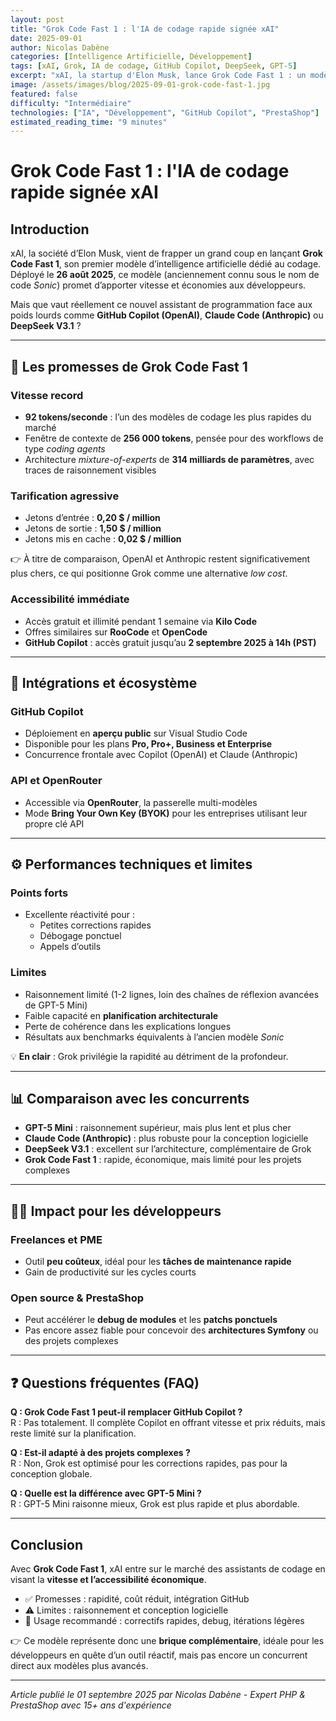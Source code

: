 ```yaml
---
layout: post
title: "Grok Code Fast 1 : l'IA de codage rapide signée xAI"
date: 2025-09-01
author: Nicolas Dabène
categories: [Intelligence Artificielle, Développement]
tags: [xAI, Grok, IA de codage, GitHub Copilot, DeepSeek, GPT-5]
excerpt: "xAI, la startup d'Elon Musk, lance Grok Code Fast 1 : un modèle de codage ultra-rapide et low cost intégré à GitHub Copilot. Promesses, limites et impact pour les développeurs."
image: /assets/images/blog/2025-09-01-grok-code-fast-1.jpg
featured: false
difficulty: "Intermédiaire"
technologies: ["IA", "Développement", "GitHub Copilot", "PrestaShop"]
estimated_reading_time: "9 minutes"
---
```


# Grok Code Fast 1 : l'IA de codage rapide signée xAI

## Introduction

xAI, la société d’Elon Musk, vient de frapper un grand coup en lançant **Grok Code Fast 1**, son premier modèle d’intelligence artificielle dédié au codage. Déployé le **26 août 2025**, ce modèle (anciennement connu sous le nom de code *Sonic*) promet d’apporter vitesse et économies aux développeurs.  

Mais que vaut réellement ce nouvel assistant de programmation face aux poids lourds comme **GitHub Copilot (OpenAI)**, **Claude Code (Anthropic)** ou **DeepSeek V3.1** ?  

---

## 🚀 Les promesses de Grok Code Fast 1

### Vitesse record

- **92 tokens/seconde** : l’un des modèles de codage les plus rapides du marché  
- Fenêtre de contexte de **256 000 tokens**, pensée pour des workflows de type *coding agents*  
- Architecture *mixture-of-experts* de **314 milliards de paramètres**, avec traces de raisonnement visibles  

### Tarification agressive

- Jetons d’entrée : **0,20 $ / million**  
- Jetons de sortie : **1,50 $ / million**  
- Jetons mis en cache : **0,02 $ / million**  

👉 À titre de comparaison, OpenAI et Anthropic restent significativement plus chers, ce qui positionne Grok comme une alternative *low cost*.  

### Accessibilité immédiate

- Accès gratuit et illimité pendant 1 semaine via **Kilo Code**  
- Offres similaires sur **RooCode** et **OpenCode**  
- **GitHub Copilot** : accès gratuit jusqu’au **2 septembre 2025 à 14h (PST)**  

---

## 🔌 Intégrations et écosystème

### GitHub Copilot

- Déploiement en **aperçu public** sur Visual Studio Code  
- Disponible pour les plans **Pro, Pro+, Business et Enterprise**  
- Concurrence frontale avec Copilot (OpenAI) et Claude (Anthropic)  

### API et OpenRouter

- Accessible via **OpenRouter**, la passerelle multi-modèles  
- Mode **Bring Your Own Key (BYOK)** pour les entreprises utilisant leur propre clé API  

---

## ⚙️ Performances techniques et limites

### Points forts
- Excellente réactivité pour :  
  - Petites corrections rapides  
  - Débogage ponctuel  
  - Appels d’outils  

### Limites
- Raisonnement limité (1-2 lignes, loin des chaînes de réflexion avancées de GPT-5 Mini)  
- Faible capacité en **planification architecturale**  
- Perte de cohérence dans les explications longues  
- Résultats aux benchmarks équivalents à l’ancien modèle *Sonic*  

💡 **En clair** : Grok privilégie la rapidité au détriment de la profondeur.  

---

## 📊 Comparaison avec les concurrents

- **GPT-5 Mini** : raisonnement supérieur, mais plus lent et plus cher  
- **Claude Code (Anthropic)** : plus robuste pour la conception logicielle  
- **DeepSeek V3.1** : excellent sur l’architecture, complémentaire de Grok  
- **Grok Code Fast 1** : rapide, économique, mais limité pour les projets complexes  

---

## 👨‍💻 Impact pour les développeurs

### Freelances et PME
- Outil **peu coûteux**, idéal pour les **tâches de maintenance rapide**  
- Gain de productivité sur les cycles courts  

### Open source & PrestaShop
- Peut accélérer le **debug de modules** et les **patchs ponctuels**  
- Pas encore assez fiable pour concevoir des **architectures Symfony** ou des projets complexes  

---

## ❓ Questions fréquentes (FAQ)

**Q : Grok Code Fast 1 peut-il remplacer GitHub Copilot ?**  
R : Pas totalement. Il complète Copilot en offrant vitesse et prix réduits, mais reste limité sur la planification.  

**Q : Est-il adapté à des projets complexes ?**  
R : Non, Grok est optimisé pour les corrections rapides, pas pour la conception globale.  

**Q : Quelle est la différence avec GPT-5 Mini ?**  
R : GPT-5 Mini raisonne mieux, Grok est plus rapide et plus abordable.  

---

## Conclusion

Avec **Grok Code Fast 1**, xAI entre sur le marché des assistants de codage en visant la **vitesse et l’accessibilité économique**.  

- ✅ Promesses : rapidité, coût réduit, intégration GitHub  
- ⚠️ Limites : raisonnement et conception logicielle  
- 🔧 Usage recommandé : correctifs rapides, debug, itérations légères  

👉 Ce modèle représente donc une **brique complémentaire**, idéale pour les développeurs en quête d’un outil réactif, mais pas encore un concurrent direct aux modèles plus avancés.  

---

*Article publié le 01 septembre 2025 par Nicolas Dabène - Expert PHP & PrestaShop avec 15+ ans d'expérience*

